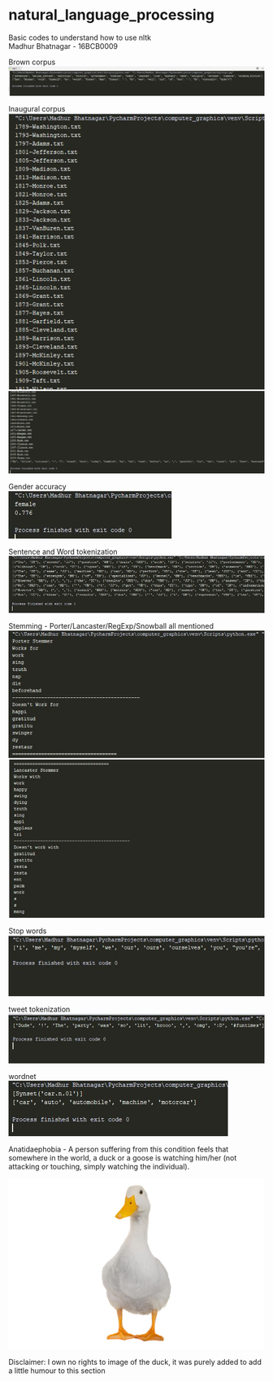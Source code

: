 # natural_language_processing
Basic codes to understand how to use nltk <br>
Madhur Bhatnagar - 16BCB0009

Brown corpus <br>
<img src="https://github.com/maddybhtngr/natural_language_processing/blob/master/brown.png">

Inaugural corpus <br>
<img src="https://github.com/maddybhtngr/natural_language_processing/blob/master/inaugural1.JPG">
<img src="https://github.com/maddybhtngr/natural_language_processing/blob/master/inaugural2.JPG">
    
Gender accuracy <br>
<img src="https://github.com/maddybhtngr/natural_language_processing/blob/master/gen_acc.JPG">
    
Sentence and Word tokenization <br>
<img src="https://github.com/maddybhtngr/natural_language_processing/blob/master/sent_word_token.JPG">
    
Stemming - Porter/Lancaster/RegExp/Snowball all mentioned <br>
<img src="https://github.com/maddybhtngr/natural_language_processing/blob/master/stem1.JPG">
<img src="https://github.com/maddybhtngr/natural_language_processing/blob/master/stem2.JPG">
    
Stop words <br>
<img src="https://github.com/maddybhtngr/natural_language_processing/blob/master/stopwords.JPG">
    
tweet tokenization <br>
<img src="https://github.com/maddybhtngr/natural_language_processing/blob/master/tweet_token.JPG">
    
wordnet <br>
<img src="https://github.com/maddybhtngr/natural_language_processing/blob/master/wordnet.JPG">
    
  
    
    
    
<p>Anatidaephobia - A person suffering from this condition feels that somewhere in the world, a duck or a goose is watching him/her     (not attacking or touching, simply watching the individual). </p>
<img src="https://github.com/maddybhtngr/natural_language_processing/blob/master/duck.png">
<p>Disclaimer: I own no rights to image of the duck, it was purely added to add a little humour to this section</p>

